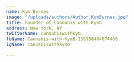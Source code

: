 ```yaml
---
name: Kym Byrnes
image: "/uploads/authors/Author_KymByrnes.jpg"
title: Founder of Cannabis with Kymb
address: New York, NY
twitterName: cannabiswithkym
fbName: Cannabis-with-KymB-158958404674460
igName: cannabiswithkymb

---
```

